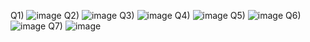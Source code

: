 Q1) ![image](https://github.com/RaoGhulam/pffall23/assets/142868044/49ac584e-0442-4cbb-b7c6-9dc3ab60a571)
Q2) ![image](https://github.com/RaoGhulam/pffall23/assets/142868044/607d5d52-e7e8-4262-8342-590571e2e725)
Q3) ![image](https://github.com/RaoGhulam/pffall23/assets/142868044/e25f52ee-5816-4e75-b668-867ce7ac584d)
Q4) ![image](https://github.com/RaoGhulam/pffall23/assets/142868044/2d1ba7f9-d0ea-4e7a-aa9e-a350eb0fa9bb)
Q5) ![image](https://github.com/RaoGhulam/pffall23/assets/142868044/29b44182-7f2f-4602-9ace-1bfd554574d5)
Q6) ![image](https://github.com/RaoGhulam/pffall23/assets/142868044/6744eb1f-5043-4c3a-b761-11490e2cd627)
Q7) ![image](https://github.com/RaoGhulam/pffall23/assets/142868044/6e645b04-b7d9-4fd1-9a36-9226ade23747)
